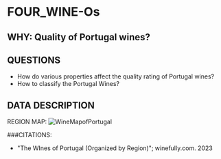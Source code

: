 # FOUR_WINE-Os

## WHY:  Quality of Portugal wines? 

## QUESTIONS
  * How do various properties affect the quality rating of Portugal wines? 
  * How to classify the Portugal Wines? 


## DATA DESCRIPTION



REGION MAP:
![WineMapofPortugal](https://user-images.githubusercontent.com/14171474/234731441-6d4f7538-121a-4f90-848f-42fa3d7b3226.png)




###CITATIONS: 
- "The WInes of Portugal (Organized by Region)"; winefully.com. 2023
